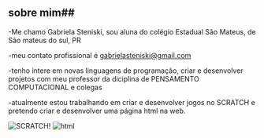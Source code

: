 ## sobre mim##

-Me chamo Gabriela Steniski, sou aluna do colégio Estadual  São Mateus, de São  mateus  do sul, PR

-meu contato profissional  é  gabrielasteniski@gmail.com 

-tenho intere  em novas linguagens de programação, criar e desenvolver projetos com meu professor da diciplina de PENSAMENTO COMPUTACIONAL  e colegas 

-atualmente estou trabalhando em criar e desenvolver jogos no SCRATCH  e pretendo criar e desenvolver uma página html na web.

![SCRATCH](https://img.shields.io/badge/Scratch-4D97FF?style=for-the-badge&logo=Scratch&logoColor=white)!
![html](https://img.shields.io/badge/HTML5-E34F26?style=for-the-badge&logo=html5&logoColor=white)
